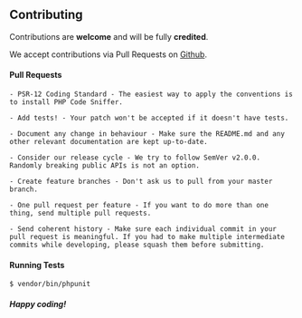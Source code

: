 ## Contributing

Contributions are **welcome** and will be fully **credited**.

We accept contributions via Pull Requests on [Github](https://github.com/wbrak/izar-framework).
#### Pull Requests

    - PSR-12 Coding Standard - The easiest way to apply the conventions is to install PHP Code Sniffer.

    - Add tests! - Your patch won't be accepted if it doesn't have tests.

    - Document any change in behaviour - Make sure the README.md and any other relevant documentation are kept up-to-date.

    - Consider our release cycle - We try to follow SemVer v2.0.0. Randomly breaking public APIs is not an option.

    - Create feature branches - Don't ask us to pull from your master branch.

    - One pull request per feature - If you want to do more than one thing, send multiple pull requests.

    - Send coherent history - Make sure each individual commit in your pull request is meaningful. If you had to make multiple intermediate commits while developing, please squash them before submitting.

#### Running Tests

`$ vendor/bin/phpunit`

##### Happy coding!